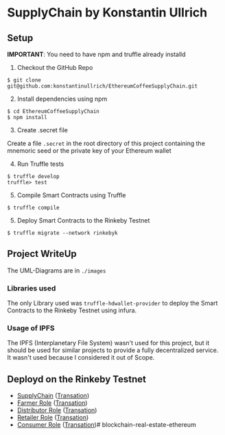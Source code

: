 # SupplyChain by Konstantin Ullrich
## Setup
**IMPORTANT**: You need to have npm and truffle already installd
1. Checkout the GitHub Repo
```
$ git clone git@github.com:konstantinullrich/EthereumCoffeeSupplyChain.git
```
2. Install dependencies using npm
```
$ cd EthereumCoffeeSupplyChain
$ npm install
```
3. Create .secret file

Create a file `.secret` in the root directory of this project containing the mnemoric seed or the private key of your Ethereum wallet 

4. Run Truffle tests
```
$ truffle develop
truffle> test
```

5. Compile Smart Contracts using Truffle
```
$ truffle compile
```

5. Deploy Smart Contracts to the Rinkeby Testnet
```
$ truffle migrate --network rinkebyk
```

## Project WriteUp
The UML-Diagrams are in `./images`

### Libraries used
The only Library used was `truffle-hdwallet-provider` to deploy the Smart Contracts to the Rinkeby Testnet using infura.

### Usage of IPFS
The IPFS (Interplanetary File System) wasn't used for this project, but it should be used for similar projects to provide a fully decentralized service. It wasn't used because I considered it out of Scope.

## Deployd on the Rinkeby Testnet
- [SupplyChain](https://rinkeby.etherscan.io/address/0xb5e89c7febdea24aba3c06208f141ad20be65a05) ([Transation](https://rinkeby.etherscan.io/tx/0xd124bbb03a3f34702d838fbea27e38dc2be6c3fdc6fc44e9d38754cf62f07cfc))
- [Farmer Role](https://rinkeby.etherscan.io/address/0xa335eb3b0702ee9af1dffb514ec529437047f306) ([Transation](https://rinkeby.etherscan.io/tx/0x5d343a0d1f6a026187e33a15258e99ef482824aa827e2e7efac5241ec171be3d))
- [Distributor Role](https://rinkeby.etherscan.io/address/0x21d2e0f3a7b883c3bc47534877a9a43096b60485) ([Transation](https://rinkeby.etherscan.io/tx/0x9c3edc9a45400a3aa5bf75db4ecf9899aaeea1e10bf5889da4dba72b8003e36f))
- [Retailer Role](https://rinkeby.etherscan.io/address/0x2c6efa8a53819e46b907b83b3636b4c696a50c7c) ([Transation](https://rinkeby.etherscan.io/tx/0x1d44f34310f7c2c1832f4237f491ebc7b748c391c129cafd8ee5796d647a0bb4))
- [Consumer Role](https://rinkeby.etherscan.io/address/0x4bcb883814afe6b8fa3aa82b609cbed67d825f30) ([Transation](https://rinkeby.etherscan.io/tx/0x445cff8e0d7920329cf4086230ddb6b86addd9c1165a342d19ea1898ba93dd28))#   b l o c k c h a i n - r e a l - e s t a t e - e t h e r e u m  
 